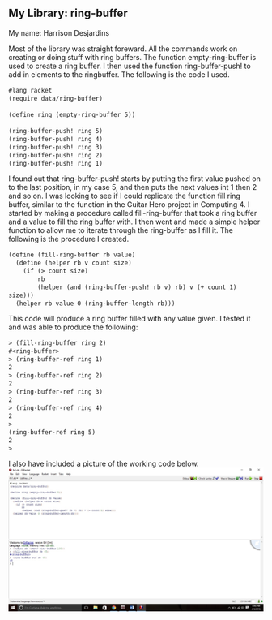 ## My Library: ring-buffer
My name: Harrison Desjardins

Most of the library was straight foreward.  All the commands work on creating or doing stuff with ring buffers.  The
function empty-ring-buffer is used to create a ring buffer.  I then used the function ring-buffer-push! to add in elements
to the ringbuffer.  The following is the code I used.

```
#lang racket
(require data/ring-buffer)

(define ring (empty-ring-buffer 5))

(ring-buffer-push! ring 5)
(ring-buffer-push! ring 4)
(ring-buffer-push! ring 3)
(ring-buffer-push! ring 2)
(ring-buffer-push! ring 1)
```

I found out that ring-buffer-push! starts by putting the first value pushed on to the last position, in my case 5, and
then puts the next values int 1 then 2 and so on.  I was looking to see if I could replicate the function fill ring buffer,
similar to the function in the Guitar Hero project in Computing 4.  I started by making a procedure called fill-ring-buffer that
took a ring buffer and a value to fill the ring buffer with.  I then went and made a simple helper function to allow me to 
iterate through the ring-buffer as I fill it.  The following is the procedure I created.

```
(define (fill-ring-buffer rb value)
  (define (helper rb v count size)
    (if (> count size)
        rb
        (helper (and (ring-buffer-push! rb v) rb) v (+ count 1) size)))
  (helper rb value 0 (ring-buffer-length rb)))
  ```

This code will produce a ring buffer filled with any value given.  I tested it and was able to produce the following:

```
> (fill-ring-buffer ring 2)
#<ring-buffer>
> (ring-buffer-ref ring 1)
2
> (ring-buffer-ref ring 2)
2
> (ring-buffer-ref ring 3)
2
> (ring-buffer-ref ring 4)
2
>
(ring-buffer-ref ring 5)
2
> 
```

I also have included a picture of the working code below.
![alt tag](https://github.com/HTDesjardins/FP1/blob/master/FP1.jpg)
